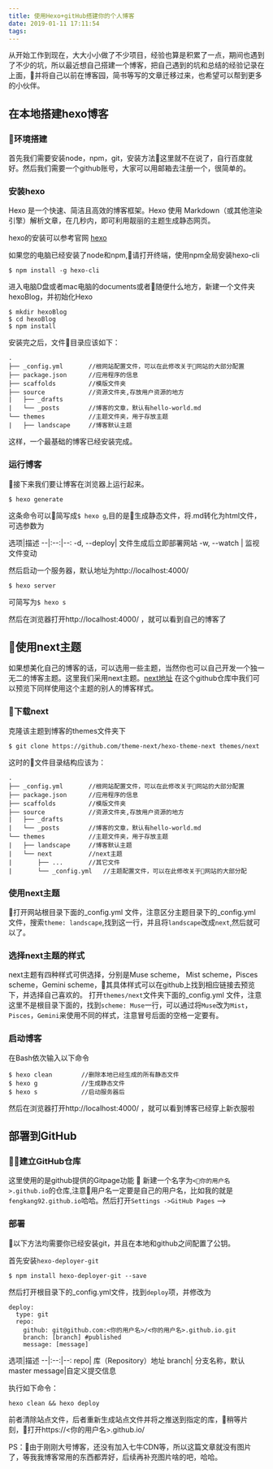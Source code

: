 ```yaml
---
title: 使用Hexo+gitHub搭建你的个人博客
date: 2019-01-11 17:11:54
tags: 
---
```

从开始工作到现在，大大小小做了不少项目，经验也算是积累了一点，期间也遇到了不少的坑，所以最近想自己搭建一个博客，把自己遇到的坑和总结的经验记录在上面，并将自己以前在博客园，简书等写的文章迁移过来，也希望可以帮到更多的小伙伴。

## 在本地搭建hexo博客

### 环境搭建
首先我们需要安装node，npm，git，安装方法这里就不在说了，自行百度就好。然后我们需要一个github账号，大家可以用邮箱去注册一个，很简单的。

### 安装hexo
Hexo 是一个快速、简洁且高效的博客框架。Hexo 使用 Markdown（或其他渲染引擎）解析文章，在几秒内，即可利用靓丽的主题生成静态网页。

hexo的安装可以参考官网 [hexo](https://hexo.io/zh-cn/)

如果您的电脑已经安装了node和npm,请打开终端，使用npm全局安装hexo-cli
```
$ npm install -g hexo-cli
```
进入电脑D盘或者mac电脑的documents或者随便什么地方，新建一个文件夹hexoBlog，并初始化Hexo
```
$ mkdir hexoBlog
$ cd hexoBlog
$ npm install
```
安装完之后，文件目录应该如下：
```
.
├── _config.yml       //根网站配置文件，可以在此修改关于网站的大部分配置
├── package.json      //应用程序的信息
├── scaffolds         //模版文件夹
├── source            //资源文件夹,存放用户资源的地方
|   ├── _drafts
|   └── _posts        //博客的文章，默认有hello-world.md
└── themes            //主题文件夹，用于存放主题
|   ├── landscape     //博客默认主题
```
这样，一个最基础的博客已经安装完成。

### 运行博客
接下来我们要让博客在浏览器上运行起来。
```
$ hexo generate
```
这条命令可以简写成`$ hexo g`,目的是生成静态文件，将.md转化为html文件，可选参数为

选项|描述
--|:--:|--:
-d, --deploy| 文件生成后立即部署网站
-w, --watch | 监视文件变动

然后启动一个服务器，默认地址为http://localhost:4000/
```
$ hexo server
```
可简写为`$ hexo s`

然后在浏览器打开http://localhost:4000/ ，就可以看到自己的博客了

## 使用next主题
如果想美化自己的博客的话，可以选用一些主题，当然你也可以自己开发一个独一无二的博客主题。这里我们采用next主题。[next地址](https://github.com/theme-next/hexo-theme-next)
在这个github仓库中我们可以预览下同样使用这个主题的别人的博客样式。
### 下载next
克隆该主题到博客的themes文件夹下
```
$ git clone https://github.com/theme-next/hexo-theme-next themes/next
```
这时的文件目录结构应该为：
```
.
├── _config.yml       //根网站配置文件，可以在此修改关于网站的大部分配置
├── package.json      //应用程序的信息
├── scaffolds         //模版文件夹
├── source            //资源文件夹,存放用户资源的地方
|   ├── _drafts
|   └── _posts        //博客的文章，默认有hello-world.md
└── themes            //主题文件夹，用于存放主题
|   ├── landscape     //博客默认主题
|   └── next          //next主题
|       ├── ...       //其它文件
|       └── _config.yml   //主题配置文件，可以在此修改关于网站的大部分配
```

### 使用next主题
打开网站根目录下面的_config.yml 文件，注意区分主题目录下的_config.yml 文件，搜索`theme: landscape`,找到这一行，并且将`landscape`改成`next`,然后就可以了。

### 选择next主题的样式
next主题有四种样式可供选择，分别是Muse scheme， Mist scheme，Pisces scheme，Gemini scheme，其具体样式可以在github上找到相应链接去预览下，并选择自己喜欢的。
打开`themes/next`文件夹下面的_config.yml 文件，注意这里不是根目录下面的，找到`scheme: Muse`一行，可以通过将`Muse`改为`Mist`，`Pisces`，`Gemini`来使用不同的样式，注意冒号后面的空格一定要有。

### 启动博客
在Bash依次输入以下命令
```
$ hexo clean        //删除本地已经生成的所有静态文件 
$ hexo g            //生成静态文件
$ hexo s            //启动服务器后  
```
然后在浏览器打开http://localhost:4000/ ，就可以看到博客已经穿上新衣服啦

## 部署到GitHub
### 建立GitHub仓库
这里使用的是github提供的Gitpage功能

新建一个名字为`<你的用户名>.github.io`的仓库,注意用户名一定要是自己的用户名，比如我的就是`fengkang92.github.io`哈哈。然后打开`Settings ->GitHub Pages` -->

### 部署
以下方法均需要你已经安装git，并且在本地和github之间配置了公钥。

首先安装`hexo-deployer-git`
```
$ npm install hexo-deployer-git --save

```
然后打开根目录下的_config.yml文件，找到`deploy`项，并修改为
```
deploy:
  type: git
  repo:  
    github: git@github.com:<你的用户名>/<你的用户名>.github.io.git
    branch: [branch] #published
    message: [message]
```
选项|描述
--|:--:|--:
repo| 库（Repository）地址
branch| 分支名称，默认master
message|自定义提交信息

执行如下命令：
```
hexo clean && hexo deploy
```
前者清除站点文件，后者重新生成站点文件并将之推送到指定的库，稍等片刻，打开https://<你的用户名>.github.io/ 


PS：由于刚刚大号博客，还没有加入七牛CDN等，所以这篇文章就没有图片了，等我我博客常用的东西都弄好，后续再补充图片啥的吧，哈哈。 










